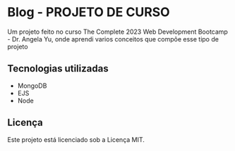 # Blog - PROJETO DE CURSO

Um projeto feito no curso The Complete 2023 Web Development Bootcamp - Dr. Angela Yu, onde aprendi varios conceitos que compõe esse tipo de projeto

## Tecnologias utilizadas

- MongoDB
- EJS 
- Node

## Licença
Este projeto está licenciado sob a Licença MIT.
